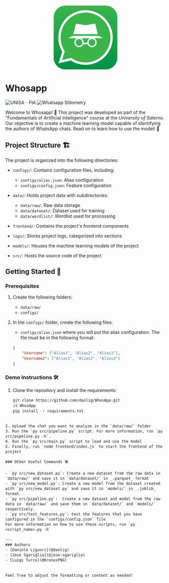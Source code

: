 <p align="center">
    <img src="static/asset/logo_whosapp.png" width="200" height="200" alt="Whosapp Logo">
</p>

# Whosapp
![UNISA - FIA](https://img.shields.io/badge/unisa-FIA-blue)
![Whatsapp Stilometry](https://img.shields.io/badge/whatsapp_stilometry-lightgreen)

Welcome to Whosapp! 🚀 This project was developed as part of the "Fundamentals of Artificial Intelligence" course at the _University of Salerno_. Our objective is to create a machine learning model capable of identifying the authors of WhatsApp chats. Read on to learn how to use the model! 📱

## Project Structure 🏗️

The project is organized into the following directories:

- `configs/`: Contains configuration files, including:
  - `configs/alias.json`: Alias configuration
  - `configs/config.json`: Feature configuration

- `data/`: Holds project data with subdirectories:
  - `data/raw/`: Raw data storage
  - `data/dataset/`: Dataset used for training
  - `data/wordlist/`: Wordlist used for processing

- `frontend/`: Contains the project's frontend components

- `logs/`: Stores project logs, categorized into sections

- `models/`: Houses the machine learning models of the project

- `src/`: Hosts the source code of the project

## Getting Started 🚀

### Prerequisites

1. Create the following folders:
    - `data/raw/`
    - `configs/`

2. In the `configs/` folder, create the following files:
    - `configs/alias.json` where you will put the alias configuration. The file must be in the following format:
    ```json
    {
        "Username": ["Alias1", "Alias2", "Alias3"],
        "Username2": ["Alias1", "Alias2", "Alias3"]
    }
    ```

### Demo Instructions 🛠️

1. Clone the repository and install the requirements:
   ```bash
   git clone https://github.com/danlig/WhosApp.git
   cd WhosApp
   pip install -r requirements.txt
```

2. Upload the chat you want to analyze in the `data/raw/` folder
3. Run the `py src/pipeline.py` script. For more information, run `py src/pipeline.py -h`.
4. Run the `py src/main.py` script to load and use the model
5. Finally, run `node frontend/index.js` to start the frontend of the project 
   
### Other Useful Commands 🛠️

- `py src/new_dataset.py`: Create a new dataset from the raw data in `data/raw/` and save it in `data/dataset/` in _.parquet_ format
- `py src/new_model.py`: Create a new model from the dataset created with `py src/new_dataset.py` and save it in `models/` in _.joblib_ format.
- `py src/pipeline.py`:  Create a new dataset and model from the raw data in `data/raw/` and save them in `data/dataset/` and `models/` respectively.
- `py src/test_features.py`: test the features that you have configured in the `configs/config.json` file
For more information on how to use these scripts, run `py <script_name>.py -h`

---                                                                          
### Authors
- [Daniele Liguori](@danlig)
- [José Sgariglia](@jose-sgariglia)
- [Luigi Turco](@KronosPNG)


Feel free to adjust the formatting or content as needed!










